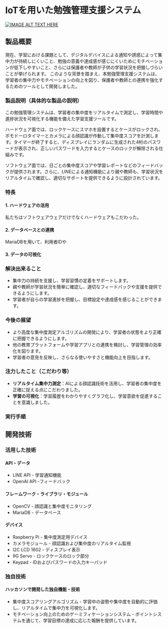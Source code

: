 # IoTを用いた勉強管理支援システム

[![IMAGE ALT TEXT HERE](https://jphacks.com/wp-content/uploads/2024/07/JPHACKS2024_ogp.jpg)](https://www.youtube.com/watch?v=DZXUkEj-CSI)

## 製品概要
現在、学習における課題として、デジタルデバイスによる通知や誘惑によって集中力が持続しにくいこと、勉強の意義や達成感が感じにくいためにモチベーションが低下しやすいこと、さらには保護者や教師が子供の学習状況を把握しづらいことが挙げられます。
このような背景を踏まえ、本勉強管理支援システムは、学習者の集中力やモチベーションの向上を図り、保護者や教師との連携を強化するためのツールとして開発しました。

### 製品説明（具体的な製品の説明）
この勉強管理システムは、学習者の集中度をリアルタイムで測定し、学習時間や進捗状況を可視化する機能を備えた学習支援ツールです。

ハードウェア面では、ロックケースにスマホを設置するとケースがロックされ、ポモドーロタイマーとカメラによる顔認識が作動して集中度スコアを計測します。タイマーが終了すると、ディスプレイにランダムに生成された4桁のパスワードが表示され、正しいパスワードを入力するとケースのロックが解除される仕組みです。

ソフトウェア面では、日ごとの集中度スコアや学習レポートなどのフィードバックが提供されます。さらに、LINEによる通知機能により親や教師も、学習状況をリアルタイムで確認し、適切なサポートを提供できるように設計されています。

### 特長
#### 1. ハードウェアの活用
私たちはソフトウェアウェアだけでなくハードウェアもこだわった。

#### 2. データベースとの連携
 MariaDBを用いて、利用者IDや

#### 3. データの可視化


### 解決出来ること
* 集中力の持続を支援し、学習習慣の定着をサポートします。
* 親や教師が学習状況を簡単に確認し、適切なフィードバックや支援を提供できるようにします。
* 学習者が自らの学習進捗を把握し、目標設定や達成感を感じることができます。

### 今後の展望
* より高度な集中度測定アルゴリズムの開発により、学習者の状態をより正確に把握できるようにします。
* 他の教育プラットフォームや学習アプリとの連携を検討し、学習管理の効率化を図ります。
* 学習者の意見を反映し、さらなる使いやすさと機能向上を目指します。

### 注力したこと（こだわり等）
* **リアルタイム集中力測定**：AIによる顔認識技術を活用し、学習者の集中度を正確に捉える点にこだわりました。
* **学習の可視化**：学習履歴をわかりやすくグラフ化し、学習意欲を促進することを意識しました。

### 実行手順
####

## 開発技術

### 活用した技術

#### API・データ
* LINE API - 学習通知機能
* OpenAI API -フィードバック

#### フレームワーク・ライブラリ・モジュール
* OpenCV - 顔認識と集中度モニタリング
* MariaDB - データベース

#### デバイス
* Raspberry Pi - 集中度測定用デバイス
* カメラモジュール - 顔認識および集中度のリアルタイム監視
* I2C LCD 1602 - ディスプレイ表示
* 9G Servo - ロックケースのロック部分
* Keypad - IDおよびパスワードの入力キーパッド

### 独自技術

#### ハッカソンで開発した独自機能・技術
* 集中度スコアリングアルゴリズム - 学習中の姿勢や集中度を自動的に評価し、リアルタイムで集中力を可視化します。
* モチベーション向上のためのゲーミフィケーションシステム - ポイントシステムを通じて、学習目標の達成に応じた報酬を提供しています。
